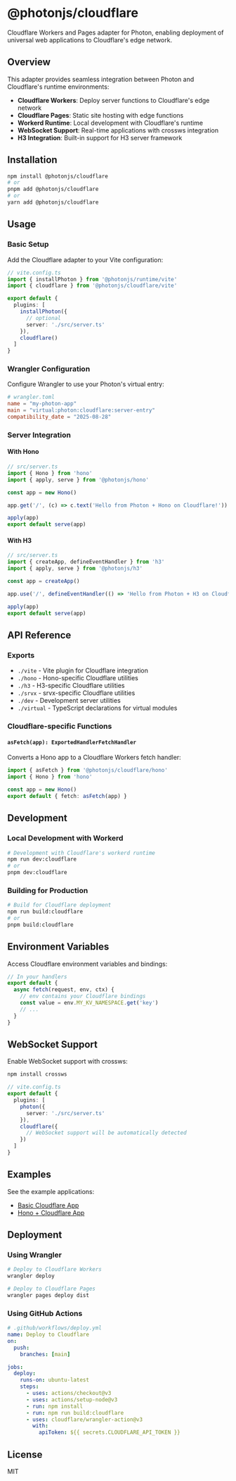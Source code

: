 # @photonjs/cloudflare

Cloudflare Workers and Pages adapter for Photon, enabling deployment of universal web applications to Cloudflare's edge network.

## Overview

This adapter provides seamless integration between Photon and Cloudflare's runtime environments:
- **Cloudflare Workers**: Deploy server functions to Cloudflare's edge network
- **Cloudflare Pages**: Static site hosting with edge functions
- **Workerd Runtime**: Local development with Cloudflare's runtime
- **WebSocket Support**: Real-time applications with crossws integration
- **H3 Integration**: Built-in support for H3 server framework

## Installation

```bash
npm install @photonjs/cloudflare
# or
pnpm add @photonjs/cloudflare
# or
yarn add @photonjs/cloudflare
```

## Usage

### Basic Setup

Add the Cloudflare adapter to your Vite configuration:

```ts
// vite.config.ts
import { installPhoton } from '@photonjs/runtime/vite'
import { cloudflare } from '@photonjs/cloudflare/vite'

export default {
  plugins: [
    installPhoton({
      // optional
      server: './src/server.ts'
    }),
    cloudflare()
  ]
}
```

### Wrangler Configuration

Configure Wrangler to use your Photon's virtual entry:

```toml
# wrangler.toml
name = "my-photon-app"
main = "virtual:photon:cloudflare:server-entry"
compatibility_date = "2025-08-28"
```

### Server Integration

#### With Hono

```ts
// src/server.ts
import { Hono } from 'hono'
import { apply, serve } from '@photonjs/hono'

const app = new Hono()

app.get('/', (c) => c.text('Hello from Photon + Hono on Cloudflare!'))

apply(app)
export default serve(app)
```

#### With H3

```ts
// src/server.ts
import { createApp, defineEventHandler } from 'h3'
import { apply, serve } from '@photonjs/h3'

const app = createApp()

app.use('/', defineEventHandler(() => 'Hello from Photon + H3 on Cloudflare!'))

apply(app)
export default serve(app)
```

## API Reference

### Exports

- `./vite` - Vite plugin for Cloudflare integration
- `./hono` - Hono-specific Cloudflare utilities
- `./h3` - H3-specific Cloudflare utilities
- `./srvx` - srvx-specific Cloudflare utilities
- `./dev` - Development server utilities
- `./virtual` - TypeScript declarations for virtual modules

### Cloudflare-specific Functions

#### `asFetch(app): ExportedHandlerFetchHandler`

Converts a Hono app to a Cloudflare Workers fetch handler:

```ts
import { asFetch } from '@photonjs/cloudflare/hono'
import { Hono } from 'hono'

const app = new Hono()
export default { fetch: asFetch(app) }
```

## Development

### Local Development with Workerd

```bash
# Development with Cloudflare's workerd runtime
npm run dev:cloudflare
# or
pnpm dev:cloudflare
```

### Building for Production

```bash
# Build for Cloudflare deployment
npm run build:cloudflare
# or
pnpm build:cloudflare
```

## Environment Variables

Access Cloudflare environment variables and bindings:

```ts
// In your handlers
export default {
  async fetch(request, env, ctx) {
    // env contains your Cloudflare bindings
    const value = env.MY_KV_NAMESPACE.get('key')
    // ...
  }
}
```

## WebSocket Support

Enable WebSocket support with crossws:

```bash
npm install crossws
```

```ts
// vite.config.ts
export default {
  plugins: [
    photon({
      server: './src/server.ts'
    }),
    cloudflare({
      // WebSocket support will be automatically detected
    })
  ]
}
```

## Examples

See the example applications:
- [Basic Cloudflare App](../../example/app-cloudflare)
- [Hono + Cloudflare App](../../example/app-hono-cloudflare)

## Deployment

### Using Wrangler

```bash
# Deploy to Cloudflare Workers
wrangler deploy

# Deploy to Cloudflare Pages
wrangler pages deploy dist
```

### Using GitHub Actions

```yaml
# .github/workflows/deploy.yml
name: Deploy to Cloudflare
on:
  push:
    branches: [main]

jobs:
  deploy:
    runs-on: ubuntu-latest
    steps:
      - uses: actions/checkout@v3
      - uses: actions/setup-node@v3
      - run: npm install
      - run: npm run build:cloudflare
      - uses: cloudflare/wrangler-action@v3
        with:
          apiToken: ${{ secrets.CLOUDFLARE_API_TOKEN }}
```

## License

MIT
